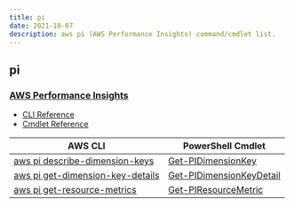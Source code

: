 ```yaml
---
title: pi
date: 2021-10-07
description: aws pi (AWS Performance Insights) command/cmdlet list.
---
```


## pi

### [AWS Performance Insights](https://aws.amazon.com/rds/performance-insights/)

* [CLI Reference](https://docs.aws.amazon.com/cli/latest/reference/pi/index.html)
* [Cmdlet Reference](https://docs.aws.amazon.com/powershell/latest/reference/items/AWS_Performance_Insights_cmdlets.html)

|AWS CLI|PowerShell Cmdlet|
|----|----|
|[aws pi describe-dimension-keys](https://docs.aws.amazon.com/cli/latest/reference/pi/describe-dimension-keys.html)|[Get-PIDimensionKey](https://docs.aws.amazon.com/powershell/latest/reference/items/Get-PIDimensionKey.html)|
|[aws pi get-dimension-key-details](https://docs.aws.amazon.com/cli/latest/reference/pi/get-dimension-key-details.html)|[Get-PIDimensionKeyDetail](https://docs.aws.amazon.com/powershell/latest/reference/items/Get-PIDimensionKeyDetail.html)|
|[aws pi get-resource-metrics](https://docs.aws.amazon.com/cli/latest/reference/pi/get-resource-metrics.html)|[Get-PIResourceMetric](https://docs.aws.amazon.com/powershell/latest/reference/items/Get-PIResourceMetric.html)|

